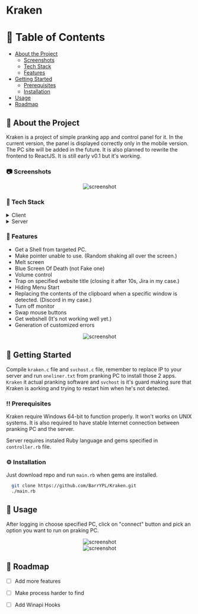 # Kraken

<!-- Table of Contents -->
# :notebook_with_decorative_cover: Table of Contents

- [About the Project](#star2-about-the-project)
  * [Screenshots](#camera-screenshots)
  * [Tech Stack](#space_invader-tech-stack)
  * [Features](#dart-features)
- [Getting Started](#toolbox-getting-started)
  * [Prerequisites](#bangbang-prerequisites)
  * [Installation](#gear-installation)
- [Usage](#eyes-usage)
- [Roadmap](#compass-roadmap)

<!-- About the Project -->
## :star2: About the Project

Kraken is a project of simple pranking app and control panel for it. In the current version, the panel is displayed correctly only in the mobile version. The PC site will be added in the future. It is also planned to rewrite the frontend to ReactJS.
It is still early v0.1 but it's working.

<!-- Screenshots -->
### :camera: Screenshots

<div align="center"> 
  <img src="https://github.com/BarrYPL/Kraken/blob/main/public/images/Git%20Screens/ss4.png?raw=true" alt="screenshot" />
</div>


<!-- TechStack -->
### :space_invader: Tech Stack

<details>
  <summary>Client</summary>
  <ul>
    <li><a href="https://en.wikipedia.org/wiki/ANSI_C">ANSI C</a></li>
    <li><a href="https://learn.microsoft.com/en-us/windows/win32/apiindex/windows-api-list">WINAPI</a></li>
  </ul>
</details>

<details>
  <summary>Server</summary>
  <ul>
    <li><a href="https://www.ruby-lang.org/">Ruby</a></li>
    <li><a href="https://sinatrarb.com">Sinatra framework</a></li>
    <li><a href="https://www.sqlite.org/index.html">SQLite</a></li>    
    <li><a href="https://en.wikipedia.org/wiki/HTML">HTML</a></li>
    <li><a href="https://en.wikipedia.org/wiki/CSS">CSS</a></li>
    <li><a href="https://en.wikipedia.org/wiki/JavaScript">JavaScript</a></li>
  </ul>
</details>

### :dart: Features

- Get a Shell from targeted PC.
- Make pointer unable to use. (Random shaking all over the screen.)
- Melt screen
- Blue Screen Of Death (not Fake one)
- Volume control
- Trap on specified website title (closing it after 10s, Jira in my case.)
- Hiding Menu Start
- Replacing the contents of the clipboard when a specific window is detected. (Discord in my case.)
- Turn off monitor
- Swap mouse buttons
- Get webshell (It's not working well yet.)
- Generation of customized errors

<div align="center"> 
  <img src="https://github.com/BarrYPL/Kraken/blob/main/public/images/Git%20Screens/ss3.png?raw=true" alt="screenshot" />
</div>

## 	:toolbox: Getting Started

Compile `kraken.c` file and `svchost.c` file, remember to replace IP to your server and run `oneliner.txt` from pranking PC to install those 2 apps. `Kraken` it actual pranking software and `svchost` is it's guard making sure that Kraken is aorking and trying to restart him when he's not detected.

### :bangbang: Prerequisites

<p>Kraken require Windows 64-bit to function properly. It won't works on UNIX systems.
It is also required to have stable Internet connection between pranking PC and the server.

Server requires instaled Ruby language and gems specified in `controller.rb` file.</p>

### :gear: Installation

Just download repo and run `main.rb` when gems are installed.

```bash
  git clone https://github.com/BarrYPL/Kraken.git
  ./main.rb
```

## :eyes: Usage

After logging in choose specified PC, click on "connect" button and pick an option you want to run on praking PC.

<div align="center"> 
  <img src="https://github.com/BarrYPL/Kraken/blob/main/public/images/Git%20Screens/ss1.png?raw=true" alt="screenshot" />
</div>

<div align="center"> 
  <img src="https://github.com/BarrYPL/Kraken/blob/main/public/images/Git%20Screens/ss2.png?raw=true" alt="screenshot" />
</div>

## :compass: Roadmap

* [ ] Add more features
* [ ] Make process harder to find
* [ ] Add Winapi Hooks


